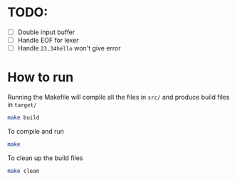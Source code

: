 # TODO:

- [ ] Double input buffer
- [ ] Handle EOF for lexer
- [ ] Handle `23.34hello` won't give error

# How to run

Running the Makefile will compile all the files in `src/` and produce build files in `target/`

```bash
make build
```

To compile and run
```bash
make
```

To clean up the build files
```bash
make clean
```
